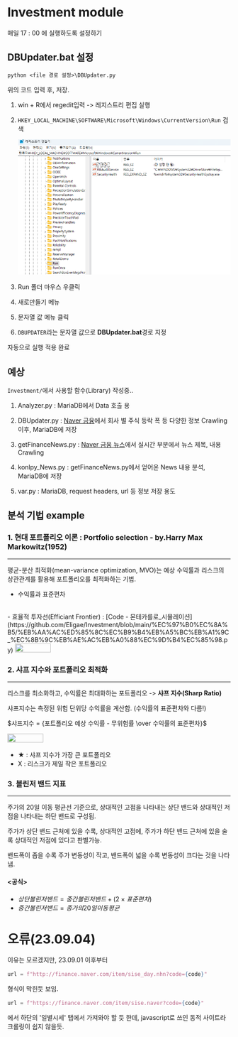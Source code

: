 # Investment module
매일 17 : 00 에 실행하도록 설정하기

## DBUpdater.bat 설정


```txt
python <file 경로 설정>\DBUpdater.py
```
위의 코드 입력 후, 저장. 

1. win + R에서 regedit입력 -> 레지스트리 편집 실행
2. ```HKEY_LOCAL_MACHINE\SOFTWARE\Microsoft\Windows\CurrentVersion\Run``` 검색

    ![image](./readme_img/run_register.png)

3. Run 폴더 마우스 우클릭
4. 새로만들기 메뉴
5. 문자열 값 메뉴 클릭
6. ```DBUPDATER```라는 문자열 값으로 **DBUpdater.bat**경로 지정

자동으로 실행 적용 완료

## 예상
```Investment/```에서 사용할 함수(Library) 작성중..

1. Analyzer.py : MariaDB에서 Data 호출 용

2. DBUpdater.py : [Naver 금융](https://finance.naver.com)에서 회사 별 주식 등락 폭 등 다양한 정보 Crawling이후, MariaDB에 저장
3. getFinanceNews.py : [Naver 금융 뉴스](https://finance.naver.com/news/)에서 실시간 부분에서 뉴스 제목, 내용 Crawling
4. konlpy_News.py : getFinanceNews.py에서 얻어온 News 내용 분석, MariaDB에 저장
5. var.py : MariaDB, request headers, url 등 정보 저장 용도 

## 분석 기법 example

### 1. 현대 포트폴리오 이론 : Portfolio selection - by.Harry Max Markowitz(1952)
-------
평균-분산 최적화(mean-variance optimization, MVO)는 예상 수익률과 리스크의 상관관계를 활용해 포트폴리오를 최적화하는 기법.
- 수익률과 표준편차
<br>
- 효율적 투자선(Efficiant Frontier) : [Code - 몬테카를로_시뮬레이션](https://github.com/Eligae/Investment/blob/main/%EC%97%B0%EC%8A%B5/%EB%AA%AC%ED%85%8C%EC%B9%B4%EB%A5%BC%EB%A1%9C_%EC%8B%9C%EB%AE%AC%EB%A0%88%EC%9D%B4%EC%85%98.py)

<img src='./readme_img/Efficient_Frontier.png' width="40%" height="40%"/>


### 2. 샤프 지수와 포트폴리오 최적화
-------
리스크를 최소화하고, 수익률은 최대화하는 포트폴리오 -> **샤프 지수(Sharp Ratio)**

샤프지수는 측정된 위험 단위당 수익률을 계산함. (수익률의 표준편차와 다름!)

$샤프지수 = {포트폴리오 예상 수익률 - 무위험률 \over 수익률의 표준편차}$
    
<img src='./readme_img/Portfolio_Optimization.png' width="40%" height="40%"/>

- ★ : 샤프 지수가 가장 큰 포트폴리오
- X : 리스크가 제일 작은 포트폴리오


### 3. 볼린저 밴드 지표
-------
주가의 20일 이동 평균선 기준으로, 상대적인 고점을 나타내는 상단 밴드와 상대적인 저점을 나타내는 하단 밴드로 구성됨.

주가가 상단 밴드 근처에 있을 수록, 상대적인 고점에, 주가가 하단 밴드 근처에 있을 술록 상대적인 저점에 있다고 판별가능.

밴드폭이 좁을 수록 주가 변동성이 작고, 밴드폭이 넓을 수록 변동성이 크다는 것을 나타냄.

#### <공식>
- $상단 볼린저 밴드 = 중간 볼린저 밴드 + (2 \times 표준편차)$
- $중간 볼린저 밴드 = 종가의 20일 이동평균$

# 오류(23.09.04)
이유는 모르겠지만, 23.09.01 이후부터 
```python
url = f"http://finance.naver.com/item/sise_day.nhn?code={code}"
```
형식이 막힌듯 보임. 
```python
url = f"https://finance.naver.com/item/sise.naver?code={code}"
```
에서 하단의 '일별시세' 탭에서 가져와야 할 듯 한데, javascript로 쓰인 동적 사이트라 크롤링이 쉽지 않을듯. 